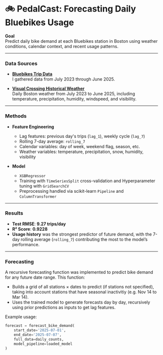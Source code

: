 # 🚲 PedalCast: Forecasting Daily Bluebikes Usage

**Goal**  
Predict daily bike demand at each Bluebikes station in Boston using weather conditions, calendar context, and recent usage patterns.

---

### Data Sources
- **[Bluebikes Trip Data](https://s3.amazonaws.com/hubway-data/index.html)**  
  I gathered data from July 2023 through June 2025.
  
- **[Visual Crossing Historical Weather](https://www.visualcrossing.com/weather-data)**  
  Daily Boston weather from July 2023 to June 2025, including temperature, precipitation, humidity, windspeed, and visibility.

---

### Methods
- **Feature Engineering**
  - Lag features: previous day's trips (`lag_1`), weekly cycle (`lag_7`)
  - Rolling 7-day average: `rolling_7`
  - Calendar variables: day of week, weekend flag, season, etc.
  - Weather variables: temperature, precipitation, snow, humidity, visibility
  
- **Model**  
  - `XGBRegressor`
  - Training with `TimeSeriesSplit` cross-validation and Hyperparameter tuning with `GridSearchCV`
  - Preprocessing handled via scikit-learn `Pipeline` and `ColumnTransformer`

---


### Results
- **Test RMSE**: **9.27 trips/day**
- **R² Score**: **0.9228**
- **Usage history** was the strongest predictor of future demand, with the 7-day rolling average (`rolling_7`) contributing the most to the model’s performance.
---

### Forecasting

A recursive forecasting function was implemented to predict bike demand for any future date range. This function:
- Builds a grid of all stations × dates to predict (if stations not specified), taking into account stations that have seasonal inactivitiy (e.g. Nov 14 to Mar 14).
- Uses the trained model to generate forecasts day by day, recursively using prior predictions as inputs to get lag features.

Example usage:
```python
forecast = forecast_bike_demand(
    start_date='2025-07-01',
    end_date='2025-07-07',
    full_data=daily_counts,
    model_pipeline=loaded_model
)
